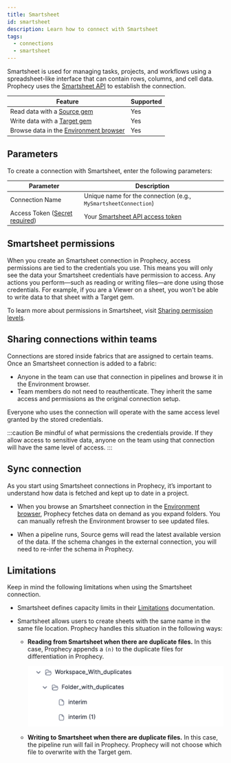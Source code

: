 ```yaml
---
title: Smartsheet
id: smartsheet
description: Learn how to connect with Smartsheet
tags:
  - connections
  - smartsheet
---
```


Smartsheet is used for managing tasks, projects, and workflows using a spreadsheet-like interface that can contain rows, columns, and cell data. Prophecy uses the [Smartsheet API](https://developers.smartsheet.com/api/smartsheet/introduction) to establish the connection.

| Feature                                                       | Supported |
| ------------------------------------------------------------- | --------- |
| Read data with a [Source gem](/analysts/source-target)        | Yes       |
| Write data with a [Target gem](/analysts/source-target)       | Yes       |
| Browse data in the [Environment browser](/analysts/pipelines) | Yes       |

## Parameters

To create a connection with Smartsheet, enter the following parameters:

| Parameter                                                                | Description                                                                                                                                   |
| ------------------------------------------------------------------------ | --------------------------------------------------------------------------------------------------------------------------------------------- |
| Connection Name                                                          | Unique name for the connection (e.g., `MySmartsheetConnection`)                                                                               |
| Access Token ([Secret required](docs/administration/secrets/secrets.md)) | Your [Smartsheet API access token](https://developers.smartsheet.com/api/smartsheet/guides/basics/authentication#access-token-best-practices) |

## Smartsheet permissions

When you create an Smartsheet connection in Prophecy, access permissions are tied to the credentials you use. This means you will only see the data your Smartsheet credentials have permission to access. Any actions you perform—such as reading or writing files—are done using those credentials. For example, if you are a Viewer on a sheet, you won't be able to write data to that sheet with a Target gem.

To learn more about permissions in Smartsheet, visit [Sharing permission levels](https://help.smartsheet.com/articles/1155182-sharing-permission-levels).

## Sharing connections within teams

Connections are stored inside fabrics that are assigned to certain teams. Once an Smartsheet connection is added to a fabric:

- Anyone in the team can use that connection in pipelines and browse it in the Environment browser.
- Team members do not need to reauthenticate. They inherit the same access and permissions as the original connection setup.

Everyone who uses the connection will operate with the same access level granted by the stored credentials.

:::caution
Be mindful of what permissions the credentials provide. If they allow access to sensitive data, anyone on the team using that connection will have the same level of access.
:::

## Sync connection

As you start using Smartsheet connections in Prophecy, it’s important to understand how data is fetched and kept up to date in a project.

- When you browse an Smartsheet connection in the [Environment browser](/analysts/pipelines), Prophecy fetches data on demand as you expand folders. You can manually refresh the Environment browser to see updated files.

- When a pipeline runs, Source gems will read the latest available version of the data. If the schema changes in the external connection, you will need to re-infer the schema in Prophecy.

## Limitations

Keep in mind the following limitations when using the Smartsheet connection.

- Smartsheet defines capacity limits in their [Limitations](https://developers.smartsheet.com/api/smartsheet/guides/basics/limitations) documentation.

- Smartsheet allows users to create sheets with the same name in the same file location. Prophecy handles this situation in the following ways:

  - **Reading from Smartsheet when there are duplicate files.** In this case, Prophecy appends a `(n)` to the duplicate files for differentiation in Prophecy.

    ![Duplicate Smartsheet file in Prophecy file browser](img/smartsheet-duplicates.png)

  - **Writing to Smartsheet when there are duplicate files.** In this case, the pipeline run will fail in Prophecy. Prophecy will not choose which file to overwrite with the Target gem.
